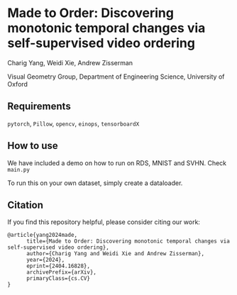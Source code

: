 # Made to Order: Discovering monotonic temporal changes via self-supervised video ordering

Charig Yang, Weidi Xie, Andrew Zisserman

Visual Geometry Group, Department of Engineering Science, University of Oxford

## Requirements
```pytorch```,
```Pillow```,
```opencv```,
```einops```,
```tensorboardX```


## How to use 

We have included a demo on how to run on RDS, MNIST and SVHN. Check `main.py`

To run this on your own dataset, simply create a dataloader.

## Citation
If you find this repository helpful, please consider citing our work:
```
@article{yang2024made,
      title={Made to Order: Discovering monotonic temporal changes via self-supervised video ordering}, 
      author={Charig Yang and Weidi Xie and Andrew Zisserman},
      year={2024},
      eprint={2404.16828},
      archivePrefix={arXiv},
      primaryClass={cs.CV}
}
```



 

 

